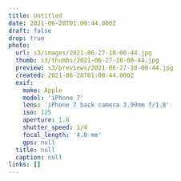 ```yaml
---
title: Untitled
date: 2021-06-28T01:00:44.000Z
draft: false
drop: true
photo:
  url: s3/images/2021-06-27-18-00-44.jpg
  thumb: s3/thumbs/2021-06-27-18-00-44.jpg
  preview: s3/previews/2021-06-27-18-00-44.jpg
  created: 2021-06-28T01:00:44.000Z
  exif:
    make: Apple
    model: 'iPhone 7'
    lens: 'iPhone 7 back camera 3.99mm f/1.8'
    iso: 125
    aperture: 1.8
    shutter_speed: 1/4
    focal_length: '4.0 mm'
    gps: null
  title: null
  caption: null
links: []
---
```


